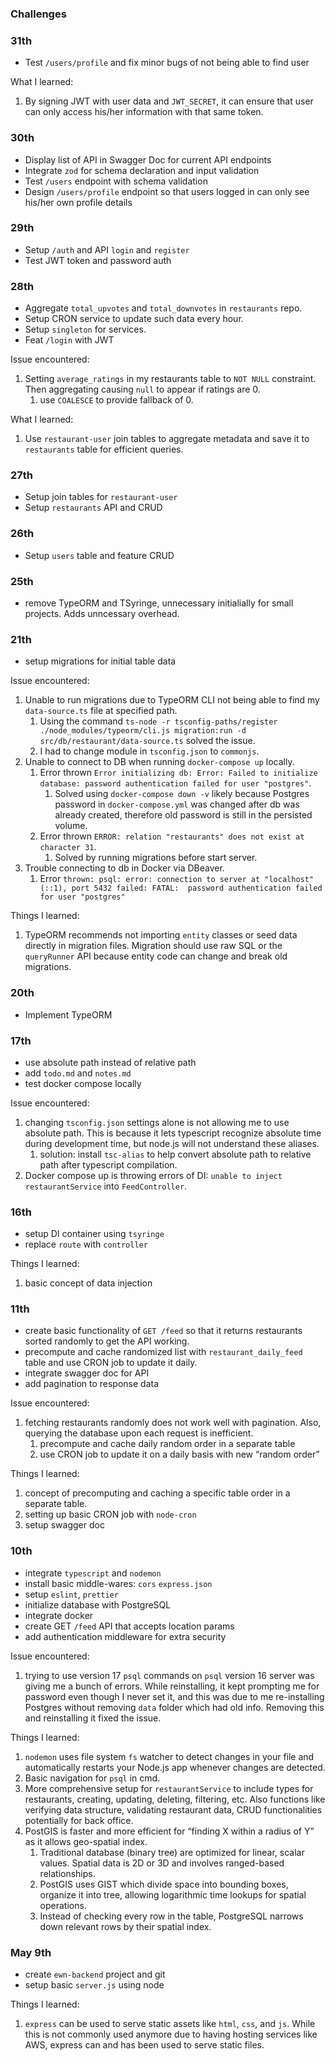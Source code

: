 ### Challenges

### 31th

- Test `/users/profile` and fix minor bugs of not being able to find user

What I learned:

1. By signing JWT with user data and `JWT_SECRET`, it can ensure that user can only access his/her information with that same token.

### 30th

- Display list of API in Swagger Doc for current API endpoints
- Integrate `zod` for schema declaration and input validation
- Test `/users` endpoint with schema validation
- Design `/users/profile` endpoint so that users logged in can only see his/her own profile details

### 29th

- Setup `/auth` and API `login` and `register`
- Test JWT token and password auth

### 28th

- Aggregate `total_upvotes` and `total_downvotes` in `restaurants` repo.
- Setup CRON service to update such data every hour.
- Setup `singleton` for services.
- Feat `/login` with JWT

Issue encountered:

1. Setting `average_ratings` in my restaurants table to `NOT NULL` constraint. Then aggregating causing `null` to appear if ratings are 0.
   1. use `COALESCE` to provide fallback of 0.

What I learned:

1. Use `restaurant-user` join tables to aggregate metadata and save it to `restaurants` table for efficient queries.

### 27th

- Setup join tables for `restaurant-user`
- Setup `restaurants` API and CRUD

### 26th

- Setup `users` table and feature CRUD

### 25th

- remove TypeORM and TSyringe, unnecessary initialially for small projects. Adds unncessary overhead.

### 21th

- setup migrations for initial table data

Issue encountered:

1. Unable to run migrations due to TypeORM CLI not being able to find my `data-source.ts` file at specified path.
   1. Using the command `ts-node -r tsconfig-paths/register ./node_modules/typeorm/cli.js migration:run -d src/db/restaurant/data-source.ts` solved the issue.
   2. I had to change module in `tsconfig.json` to `commonjs`.
2. Unable to connect to DB when running `docker-compose up` locally.
   1. Error thrown `Error initializing db: Error: Failed to initialize database: password authentication failed for user "postgres"`.
      1. Solved using `docker-compose down -v` likely because Postgres password in `docker-compose.yml` was changed after db was already created, therefore old password is still in the persisted volume.
   2. Error thrown `ERROR: relation "restaurants" does not exist at character 31`.
      1. Solved by running migrations before start server.
3. Trouble connecting to db in Docker via DBeaver.
   1. Error `thrown: psql: error: connection to server at "localhost" (::1), port 5432 failed: FATAL:  password authentication failed for user "postgres"`

Things I learned:

1. TypeORM recommends not importing `entity` classes or seed data directly in migration files. Migration should use raw SQL or the `queryRunner` API because entity code can change and break old migrations.

### 20th

- Implement TypeORM

### 17th

- use absolute path instead of relative path
- add `todo.md` and `notes.md`
- test docker compose locally

Issue encountered:

1. changing `tsconfig.json` settings alone is not allowing me to use absolute path. This is because it lets typescript recognize absolute time during development time, but node.js will not understand these aliases.
   1. solution: install `tsc-alias` to help convert absolute path to relative path after typescript compilation.
2. Docker compose up is throwing errors of DI: `unable to inject restaurantService` into `FeedController`.

### 16th

- setup DI container using `tsyringe`
- replace `route` with `controller`

Things I learned:

1. basic concept of data injection

### 11th

- create basic functionality of `GET /feed` so that it returns restaurants sorted randomly to get the API working.
- precompute and cache randomized list with `restaurant_daily_feed` table and use CRON job to update it daily.
- integrate swagger doc for API
- add pagination to response data

Issue encountered:

1. fetching restaurants randomly does not work well with pagination. Also, querying the database upon each request is inefficient.
   1. precompute and cache daily random order in a separate table
   2. use CRON job to update it on a daily basis with new “random order”

Things I learned:

1. concept of precomputing and caching a specific table order in a separate table.
2. setting up basic CRON job with `node-cron`
3. setup swagger doc

### 10th

- integrate `typescript` and `nodemon`
- install basic middle-wares: `cors` `express.json`
- setup `eslint`, `prettier`
- initialize database with PostgreSQL
- integrate docker
- create GET `/feed` API that accepts location params
- add authentication middleware for extra security

Issue encountered:

1. trying to use version 17 `psql` commands on `psql` version 16 server was giving me a bunch of errors. While reinstalling, it kept prompting me for password even though I never set it, and this was due to me re-installing Postgres without removing `data` folder which had old info. Removing this and reinstalling it fixed the issue.

Things I learned:

1. `nodemon` uses file system `fs` watcher to detect changes in your file and automatically restarts your Node.js app whenever changes are detected.
2. Basic navigation for `psql` in cmd.
3. More comprehensive setup for `restaurantService` to include types for restaurants, creating, updating, deleting, filtering, etc. Also functions like verifying data structure, validating restaurant data, CRUD functionalities potentially for back office.
4. PostGIS is faster and more efficient for “finding X within a radius of Y” as it allows geo-spatial index.
   1. Traditional database (binary tree) are optimized for linear, scalar values. Spatial data is 2D or 3D and involves ranged-based relationships.
   2. PostGIS uses GIST which divide space into bounding boxes, organize it into tree, allowing logarithmic time lookups for spatial operations.
   3. Instead of checking every row in the table, PostgreSQL narrows down relevant rows by their spatial index.

### May 9th

- create `ewn-backend` project and git
- setup basic `server.js` using node

Things I learned:

1. `express` can be used to serve static assets like `html`, `css`, and `js`. While this is not commonly used anymore due to having hosting services like AWS, express can and has been used to serve static files.
